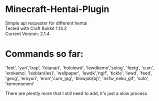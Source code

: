 # Minecraft-Hentai-Plugin <br/>
Simple api requester for different hentai <br/>
Tested with Craft Bukkit 1.14.2 <br/>
Current Version: 2.1.4 <br/>


# Commands so far: <br/>
'feet', 'yuri','trap', 'futanari', 'hololewd', 'lewdkemo','solog', 'feetg', 'cum', 'erokemo', 'lesbian(les)', 'wallpaper', 'lewdk','ngif', 'tickle', 'lewd', 'feed', 'gecg', 'eroyuri', 'eron','cum_jpg', 'blowjob(bj)', 'nsfw_neko_gif', 'solo', 'kemonomimi'<br/>

There are plently more that I still need to add, it's just a slow process <br/>

                                                                                                                                        
     
